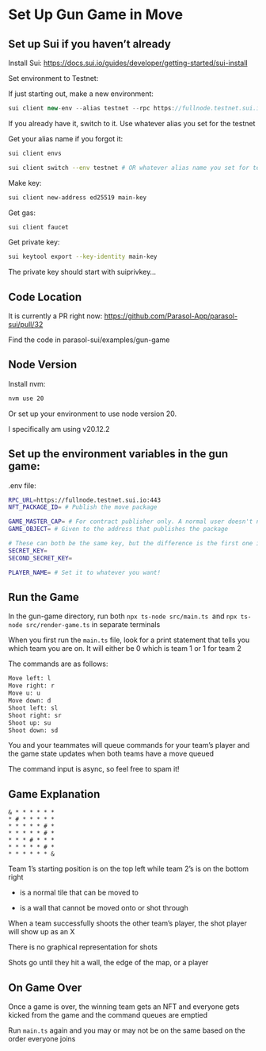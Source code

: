 # Set Up Gun Game in Move

## Set up Sui if you haven’t already

Install Sui: https://docs.sui.io/guides/developer/getting-started/sui-install

Set environment to Testnet:

If just starting out, make a new environment:

```jsx
sui client new-env --alias testnet --rpc https://fullnode.testnet.sui.io:443
```

If you already have it, switch to it. Use whatever alias you set for the testnet

Get your alias name if you forgot it:

```bash
sui client envs
```

```bash
sui client switch --env testnet # OR whatever alias name you set for testnet
```

Make key:

```bash
sui client new-address ed25519 main-key
```

Get gas:

```bash
sui client faucet
```

Get private key:

```bash
sui keytool export --key-identity main-key
```

The private key should start with suiprivkey…

## Code Location

It is currently a PR right now:
https://github.com/Parasol-App/parasol-sui/pull/32

Find the code in parasol-sui/examples/gun-game

## Node Version

Install nvm:

```bash
nvm use 20
```

Or set up your environment to use node version 20.

I specifically am using v20.12.2

## Set up the environment variables in the gun game:

.env file:

```bash
RPC_URL=https://fullnode.testnet.sui.io:443
NFT_PACKAGE_ID= # Publish the move package

GAME_MASTER_CAP= # For contract publisher only. A normal user doesn't need access to this object
GAME_OBJECT= # Given to the address that publishes the package

# These can both be the same key, but the difference is the first one is the sponsor key and the second one is one that is actually registered in the game
SECRET_KEY= 
SECOND_SECRET_KEY= 

PLAYER_NAME= # Set it to whatever you want!
```

## Run the Game

In the gun-game directory, run both `npx ts-node src/main.ts`  and `npx ts-node src/render-game.ts` in separate terminals

When you first run the `main.ts` file, look for a print statement that tells you which team you are on. It will either be 0 which is team 1 or 1 for team 2

The commands are as follows:

```bash
Move left: l
Move right: r
Move u: u
Move down: d
Shoot left: sl
Shoot right: sr
Shoot up: su
Shoot down: sd
```

You and your teammates will queue commands for your team’s player and the game state updates when both teams have a move queued

The command input is async, so feel free to spam it!

## Game Explanation

```
& * * * * * * 
* # * * * * * 
* * * * * # * 
* * * * * # * 
* * * # * * * 
* * * * * # * 
* * * * * * & 
```

Team 1’s starting position is on the top left while team 2’s is on the bottom right

* is a normal tile that can be moved to

* is a wall that cannot be moved onto or shot through

When a team successfully shoots the other team’s player, the shot player will show up as an X

There is no graphical representation for shots

Shots go until they hit a wall, the edge of the map, or a player

## On Game Over

Once a game is over, the winning team gets an NFT and everyone gets kicked from the game and the command queues are emptied

Run `main.ts` again and you may or may not be on the same based on the order everyone joins